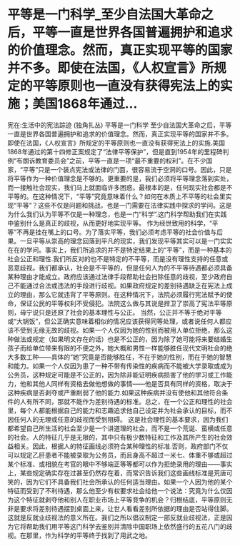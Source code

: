# 平等是一门科学_至少自法国大革命之后，平等一直是世界各国普遍拥护和追求的价值理念。然而，真正实现平等的国家并不多。即使在法国，《人权宣言》所规定的平等原则也一直没有获得宪法上的实施；美国1868年通过...

宪在:生活中的宪法踪迹 (独角扎丛)
平等是一门科学
至少自法国大革命之后，平等一直是世界各国普遍拥护和追求的价值理念。然而，真正实现平等的国家并不多。即使在法国，《人权宣言》所规定的平等原则也一直没有获得宪法上的实施.美国1868年通过的第十四修正案规定了“法律平等保护”，但是直到1954年的里程碑判例“布朗诉教育委员会”之前，平等一直是一项“最不重要的权利”。在不少国家，“平等”只是一个装点宪法或法律的门面，很容易流于空洞的口号。因此，只是将平等作为一种价值理念是不够的。更重要的是，我们必须将平等理念落到实处，而一接触社会现实，我们马上就面临许多困惑。最根本的是，任何现实社会都是不平等的。在这种情况下，“平等”究竟意味着什么？如何在本质上不平等的社会里实现“平等”？这些不仅是问题和挑战，也是一门需要在法律实践中探求的学问。这是为什么我们认为平等不仅是一种理念，也是一门“科学”.这门科学帮助我们在实践中鉴别什么是真正的歧视，从而更好地实现平等。
作为经世致用的科学，“平等”不再是挂在嘴上的口号。为了落实平等，我们必须考虑平等的社会价值与后果。一旦平等从崇高的理念回落到平凡的现实，我们发现平等其实可以是一门实实在在的学问。事实上，我们所追求的并不是特定结果上的“平等”，而是一种基本的社会公正和理性.我们所反对的也不是特定的不平等，而是没有理性支持的任意或恶意歧视。我们都承认，社会是不平等的，但是任何人为的不平等待遇都必须具备某种理由才能成立。政府应该通过法律手段帮助社会扫除任意的歧视，至少政府自己不能通过合法或违法的手段进行歧视。如果政府规定的差别待遇缺乏在宪法上成立的理由，那么它就违背了平等原则。在这种情况下，法院必须履行宪法赋予的使命，保证公民的平等权利不受侵犯。法院这么做与其说是捍卫了崇高了宪法平等原则，毋宁说只是还原了社会的基本理性与公正。
当然，公正并不等于绝对平等或“大锅饭”，但公正确实意味着相似的情况应该获得同等处理，或者说任何人都应该不受到无缘无故的歧视。如果一个人仅因为她的性别而被用人单位拒绝，那么这种做法或规定（如果明文存在的话）也是不公正的，因为除了她可能将来要结婚生孩子而给单位带来有限的不便之外，她大概和男性一样能够胜任现代文明社会的绝大多数工种——具体的“她”究竟是否能够胜任，不在于她的性别，而在于她的智慧和能力。如果一个人仅因为患了一种不带有传染性的疾病而不能被大学录取或成为公务员，这种规定可能是不公正的，因为除非能证明疾病损害了他的学习或工作能力，他和其他人同样有资格去做他想做的事情——他是否具有同样的资格，取决于这种疾病是否剥夺或严重削弱了他的能力.如果这种疾病并没有使他和其他符合条件的人有所不同，那就不能作为差别待遇的标准。总之，在一个公正和理性的社会里，每个人都能根据自己的能力和志趣追求他自己设定并为社会承认的目标，而不因任何人的无理或任意的歧视而受到阻碍。
这是社会理性的基本要求，因为我们都希望自己所生活的社会至少是一个讲道理的社会，而不是一个荒诞、蛮横或任意的社会。人的特征几乎是无限的，其中只有极少数特征和工作及其所产生的社会效益相关。因此，根据人的特征画线必须符合某种理性的标准.否则，政府部门不仅可以规定乙肝患者不能被录取为公务员，而且身高不超过一米七、体重不够或超过某个标准、或相貌在考官的眼中不够端正等等都可以作为拒绝录用的理由——事实上，某些规定确实存在过甚至仍然存在着，而常识告诉我们这些画线标准是荒唐可笑的，因为它们不具备我们社会所承认的任何适当理由。如果一个人因为他的某个特征而受到了不利待遇，那么他至少有权要求社会给他一个说法：究竟为什么仅因为这个特征就剥夺他和别人在职业市场上平等竞争的机会？归根结底，平等原则无非是要求将差别待遇摆到桌面上来，让世人看看差别所依据的理由是否站得住脚。
这就是反就业歧视法的意义所在。我们之所以倡议制定一部反就业歧视法，正是因为它将帮助我们用平等这门科学去鉴别并清除中国职场上依然盛行的五花八门的歧视。在那里，作为科学的平等终于找到了用武之地。
